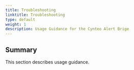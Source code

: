 ```yaml
---
title: Troubleshooting
linktitle: Troubleshooting
type: default
weight: 1
description: Usage Guidance for the Cynteo Alert Brige
---
```


## Summary

This section describes usage guidance.
